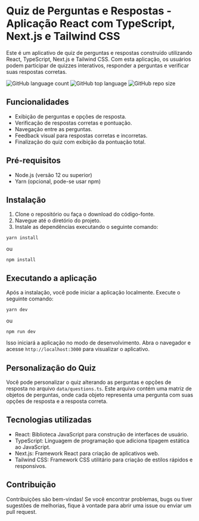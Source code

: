 # Quiz de Perguntas e Respostas - Aplicação React com TypeScript, Next.js e Tailwind CSS

Este é um aplicativo de quiz de perguntas e respostas construído utilizando React, TypeScript, Next.js e Tailwind CSS. Com esta aplicação, os usuários podem participar de quizzes interativos, responder a perguntas e verificar suas respostas corretas.


  ![GitHub language count](https://img.shields.io/github/languages/count/JoaoSBarbosa/quizDeveloper) 
  ![GitHub top language](https://img.shields.io/github/languages/top/JoaoSBarbosa/quizDeveloper)
  ![GitHub repo size](https://img.shields.io/github/repo-size/JoaoSBarbosa/quizDeveloper)




## Funcionalidades

- Exibição de perguntas e opções de resposta.
- Verificação de respostas corretas e pontuação.
- Navegação entre as perguntas.
- Feedback visual para respostas corretas e incorretas.
- Finalização do quiz com exibição da pontuação total.

## Pré-requisitos

- Node.js (versão 12 ou superior)
- Yarn (opcional, pode-se usar npm)

## Instalação

1. Clone o repositório ou faça o download do código-fonte.
2. Navegue até o diretório do projeto.
3. Instale as dependências executando o seguinte comando:

```
yarn install
```

ou

```
npm install
```

## Executando a aplicação

Após a instalação, você pode iniciar a aplicação localmente. Execute o seguinte comando:

```
yarn dev
```

ou

```
npm run dev
```

Isso iniciará a aplicação no modo de desenvolvimento. Abra o navegador e acesse `http://localhost:3000` para visualizar o aplicativo.

## Personalização do Quiz

Você pode personalizar o quiz alterando as perguntas e opções de resposta no arquivo `data/questions.ts`. Este arquivo contém uma matriz de objetos de perguntas, onde cada objeto representa uma pergunta com suas opções de resposta e a resposta correta.

## Tecnologias utilizadas

- React: Biblioteca JavaScript para construção de interfaces de usuário.
- TypeScript: Linguagem de programação que adiciona tipagem estática ao JavaScript.
- Next.js: Framework React para criação de aplicativos web.
- Tailwind CSS: Framework CSS utilitário para criação de estilos rápidos e responsivos.

## Contribuição

Contribuições são bem-vindas! Se você encontrar problemas, bugs ou tiver sugestões de melhorias, fique à vontade para abrir uma issue ou enviar um pull request.
